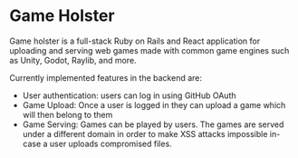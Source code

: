 # Game Holster

Game holster is a full-stack Ruby on Rails and React application for uploading and serving web games made with common game engines such as Unity, Godot, Raylib, and more.

Currently implemented features in the backend are:
- User authentication: users can log in using GitHub OAuth
- Game Upload: Once a user is logged in they can upload a game which will then belong to them
- Game Serving: Games can be played by users. The games are served under a different domain in order to make XSS attacks impossible in-case a user uploads compromised files.
